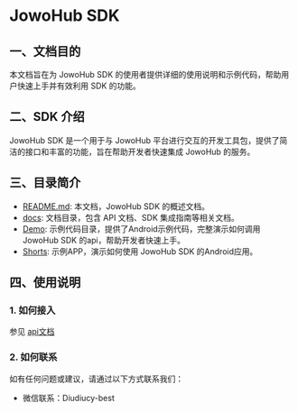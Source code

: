 # JowoHub SDK

## 一、文档目的
本文档旨在为 JowoHub SDK 的使用者提供详细的使用说明和示例代码，帮助用户快速上手并有效利用 SDK 的功能。
## 二、SDK 介绍
JowoHub SDK 是一个用于与 JowoHub 平台进行交互的开发工具包，提供了简洁的接口和丰富的功能，旨在帮助开发者快速集成 JowoHub 的服务。

## 三、目录简介
- [README.md](README.md): 本文档，JowoHub SDK 的概述文档。
- [docs](docs): 文档目录，包含 API 文档、SDK 集成指南等相关文档。
- [Demo](Demo): 示例代码目录，提供了Android示例代码，完整演示如何调用 JowoHub SDK 的api，帮助开发者快速上手。
- [Shorts](Shorts): 示例APP，演示如何使用 JowoHub SDK 的Android应用。

## 四、使用说明
### 1. 如何接入
参见 [api文档](/docs/JowoHub-sdk接入文档.md)
### 2. 如何联系
如有任何问题或建议，请通过以下方式联系我们：

- 微信联系：Diudiucy-best
